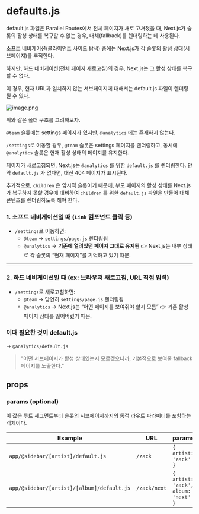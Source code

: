 # defaults.js

default.js 파일은 Parallel Routes에서 전체 페이지가 새로 고쳐졌을 때, Next.js가 슬롯의 활성 상태를 복구할 수 없는 경우, 대체(fallback)를 렌더링하는 데 사용된다.

소프트 네비게이션(클라이언트 사이드 탐색) 중에는 Next.js가 각 슬롯의 활성 상태(서브페이지)를 추적한다.

하지만, 하드 네비게이션(전체 페이지 새로고침)의 경우, Next.js는 그 활성 상태를 복구할 수 없다.

이 경우, 현재 URL과 일치하지 않는 서브페이지에 대해서는 default.js 파일이 렌더링될 수 있다.

![image.png](attachment:5cb9a637-d710-41d9-b879-96f83a3c59be:image.png)

위와 같은 폴더 구조를 고려해보자.

`@team` 슬롯에는 settings 페이지가 있지만, `@analytics` 에는 존재하지 않는다.

`/settings`로 이동할 경우, `@team` 슬롯은 settings 페이지를 렌더링하고, 동시에 `@analytics` 슬롯은 현재 활성 상태의 페이지를 유지한다.

페이지가 새로고침되면, Next.js는 `@analytics` 를 위한 `default.js` 를 렌더링한다. 만약 `default.js` 가 없다면, 대신 404 페이지가 표시된다.

추가적으로, `children` 은 암시적 슬롯이기 때문에, 부모 페이지의 활성 상태를 Next.js가 복구하지 못할 경우에 대비하여 `children` 를 위한 `default.js` 파일을 만들어 대체 콘텐츠를 렌더링하도록 해야 한다.

### 1. **소프트 네비게이션**일 때 (`Link` 컴포넌트 클릭 등)

- `/settings`로 이동하면:
  - `@team` → `settings/page.js` 렌더링됨
  - `@analytics` → **기존에 열려있던 페이지 그대로 유지됨**
    👉 Next.js는 내부 상태로 각 슬롯의 “현재 페이지”를 기억하고 있기 때문.

---

### 2. **하드 네비게이션**일 때 (ex: 브라우저 새로고침, URL 직접 입력)

- `/settings`로 새로고침하면:
  - `@team` → 당연히 `settings/page.js` 렌더링됨
  - `@analytics` → Next.js는 “어떤 페이지를 보여줘야 할지 모름”
    👉 기존 활성 페이지 상태를 잃어버렸기 때문.

### 이때 필요한 것이 default.js

→ `@analytics/default.js`

> "어떤 서브페이지가 활성 상태였는지 모르겠으니까, 기본적으로 보여줄 fallback 페이지를 노출한다."

## props

### params (optional)

이 값은 루트 세그먼트부터 슬롯의 서브페이지까지의 동적 라우트 파라미터를 포함하는 객체이다.

| Example                                    | URL          | params                              |
| ------------------------------------------ | ------------ | ----------------------------------- |
| `app/@sidebar/[artist]/default.js`         | `/zack`      | `{ artist: 'zack' }`                |
| `app/@sidebar/[artist]/[album]/default.js` | `/zack/next` | `{ artist: 'zack', album: 'next' }` |
